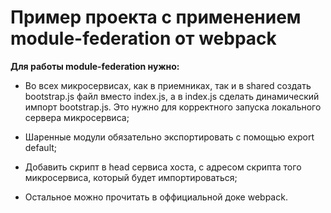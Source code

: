 # Пример проекта с применением module-federation от webpack

**Для работы module-federation нужно:**

* Во всех микросервисах, как в приемниках, так и в shared создать bootstrap.js файл вместо index.js, а в index.js сделать динамический импорт bootstrap.js. Это нужно для корректного запуска локального сервера микросервиса;

* Шаренные модули обязательно экспортировать с помощью export default;

* Добавить скрипт в head сервиса хоста, c адресом скрипта того микросервиса, который будет импортироваться;

* Остальное можно прочитать в оффициальной доке webpack.